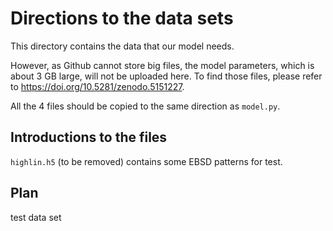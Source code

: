 # Directions to the data sets

This directory contains the data that our model needs.

However, as Github cannot store big files, the model parameters, which is about 3 GB 
large, will not be uploaded here. To find those files, please refer to
https://doi.org/10.5281/zenodo.5151227.

All the 4 files should be copied to the same direction as `model.py`.

## Introductions to the files

`highlin.h5` (to be removed) contains some EBSD patterns for test.

## Plan
test data set